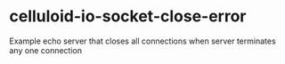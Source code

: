 celluloid-io-socket-close-error
===============================

Example echo server that closes all connections when server terminates any one connection
